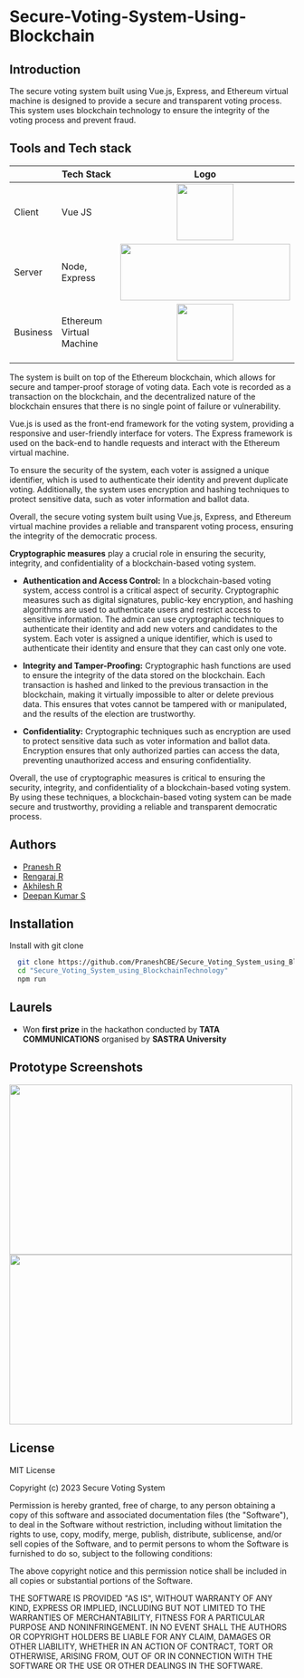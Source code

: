 # Secure-Voting-System-Using-Blockchain

## Introduction

The secure voting system built using Vue.js, Express, and Ethereum virtual machine is designed to provide a secure and transparent voting process. This system uses blockchain technology to ensure the integrity of the voting process and prevent fraud.

## Tools and Tech stack

| |Tech Stack | Logo |
| --- | --- | :---: |
| Client| Vue JS | <img src="https://upload.wikimedia.org/wikipedia/commons/9/95/Vue.js_Logo_2.svg" width=100px height=100px /> |
| Server| Node, Express | <img src="https://upload.wikimedia.org/wikipedia/commons/d/d9/Node.js_logo.svg" width=300px height=100px/> |
| Business| Ethereum Virtual Machine | <img src="https://upload.wikimedia.org/wikipedia/commons/7/76/Ethereum_Classic_logo.svg" width=100px height=100px/> |

The system is built on top of the Ethereum blockchain, which allows for secure and tamper-proof storage of voting data. Each vote is recorded as a transaction on the blockchain, and the decentralized nature of the blockchain ensures that there is no single point of failure or vulnerability.

Vue.js is used as the front-end framework for the voting system, providing a responsive and user-friendly interface for voters. The Express framework is used on the back-end to handle requests and interact with the Ethereum virtual machine.

To ensure the security of the system, each voter is assigned a unique identifier, which is used to authenticate their identity and prevent duplicate voting. Additionally, the system uses encryption and hashing techniques to protect sensitive data, such as voter information and ballot data.

Overall, the secure voting system built using Vue.js, Express, and Ethereum virtual machine provides a reliable and transparent voting process, ensuring the integrity of the democratic process.


**Cryptographic measures** play a crucial role in ensuring the security, integrity, and confidentiality of a blockchain-based voting system.

- **Authentication and Access Control:** In a blockchain-based voting system, access control is a critical aspect of security. Cryptographic measures such as digital signatures, public-key encryption, and hashing algorithms are used to authenticate users and restrict access to sensitive information. The admin can use cryptographic techniques to authenticate their identity and add new voters and candidates to the system. Each voter is assigned a unique identifier, which is used to authenticate their identity and ensure that they can cast only one vote.

- **Integrity and Tamper-Proofing:** Cryptographic hash functions are used to ensure the integrity of the data stored on the blockchain. Each transaction is hashed and linked to the previous transaction in the blockchain, making it virtually impossible to alter or delete previous data. This ensures that votes cannot be tampered with or manipulated, and the results of the election are trustworthy.

- **Confidentiality:** Cryptographic techniques such as encryption are used to protect sensitive data such as voter information and ballot data. Encryption ensures that only authorized parties can access the data, preventing unauthorized access and ensuring confidentiality.

Overall, the use of cryptographic measures is critical to ensuring the security, integrity, and confidentiality of a blockchain-based voting system. By using these techniques, a blockchain-based voting system can be made secure and trustworthy, providing a reliable and transparent democratic process.

## Authors

- [Pranesh R](https://github.com/PraneshCBE)
- [Rengaraj R](https://github.com/RengarajR404)
- [Akhilesh R](https://github.com/AKHILESH200)
- [Deepan Kumar S](https://github.com/deepan-31)

## Installation

Install <folder- name> with git clone

```bash
  git clone https://github.com/PraneshCBE/Secure_Voting_System_using_BlockchainTechnology.git
  cd "Secure_Voting_System_using_BlockchainTechnology"
  npm run
```

## Laurels
 - Won **first prize** in the hackathon conducted by **TATA COMMUNICATIONS**  organised by **SASTRA University** 
  
## Prototype Screenshots
  
<img src="https://github.com/PraneshCBE/Secure_Voting_System_using_BlockchainTechnology/assets/84131264/25410691-76c7-4377-9656-e7e0da081718" width=500px height=300px/>
<img src="https://github.com/PraneshCBE/Secure_Voting_System_using_BlockchainTechnology/assets/84131264/c7fb07e9-67e5-4e40-943c-e46e92502ed4" width=500px height=300px/>

    
## License

MIT License

Copyright (c) 2023 Secure Voting System

Permission is hereby granted, free of charge, to any person obtaining a copy
of this software and associated documentation files (the "Software"), to deal
in the Software without restriction, including without limitation the rights
to use, copy, modify, merge, publish, distribute, sublicense, and/or sell
copies of the Software, and to permit persons to whom the Software is
furnished to do so, subject to the following conditions:

The above copyright notice and this permission notice shall be included in all
copies or substantial portions of the Software.

THE SOFTWARE IS PROVIDED "AS IS", WITHOUT WARRANTY OF ANY KIND, EXPRESS OR
IMPLIED, INCLUDING BUT NOT LIMITED TO THE WARRANTIES OF MERCHANTABILITY,
FITNESS FOR A PARTICULAR PURPOSE AND NONINFRINGEMENT. IN NO EVENT SHALL THE
AUTHORS OR COPYRIGHT HOLDERS BE LIABLE FOR ANY CLAIM, DAMAGES OR OTHER
LIABILITY, WHETHER IN AN ACTION OF CONTRACT, TORT OR OTHERWISE, ARISING FROM,
OUT OF OR IN CONNECTION WITH THE SOFTWARE OR THE USE OR OTHER DEALINGS IN THE
SOFTWARE.

